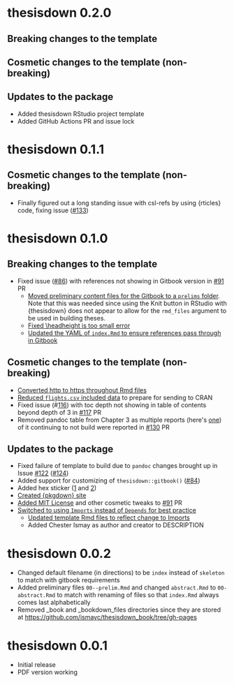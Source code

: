 # thesisdown 0.2.0

## Breaking changes to the template
 
## Cosmetic changes to the template (non-breaking)

## Updates to the package

- Added thesisdown RStudio project template
- Added GitHub Actions PR and issue lock

# thesisdown 0.1.1

## Cosmetic changes to the template (non-breaking)

- Finally figured out a long standing issue with csl-refs by using {rticles} code, fixing issue ([#133](https://github.com/ismayc/thesisdown/issues/133))

# thesisdown 0.1.0

## Breaking changes to the template

- Fixed issue ([#86](https://github.com/ismayc/thesisdown/issues/86)) with references not showing in Gitbook version in [#91](https://github.com/ismayc/thesisdown/pull/91) PR
  - [Moved preliminary content files for the Gitbook to a `prelims` folder](https://github.com/ismayc/thesisdown/pull/91/commits/46dce4572fe027f51e1335cab4348d2492e61265). Note that this was needed since using the Knit button in RStudio with {thesisdown} does not appear to allow for the `rmd_files` argument to be used in building theses.
  - [Fixed \headheight is too small error](https://github.com/ismayc/thesisdown/pull/91/commits/4374e7a81b9d16fa79eb2b9a483cf4cfcd71af6f)
  - [Updated the YAML of `index.Rmd` to ensure references pass through in Gitbook](https://github.com/ismayc/thesisdown/pull/91/commits/42aecc61f662e19f32c0a7b3e1e2fc7cfa3dcd92)
 
## Cosmetic changes to the template (non-breaking)

- [Converted http to https throughout Rmd files](https://github.com/ismayc/thesisdown/commit/aa4bac89ab7cf91d7898d9b52d737b00e6b6f71a)
- [Reduced `flights.csv` included data](https://github.com/ismayc/thesisdown/commit/0a6bf0c5d6bdb75be4e09a58b588feeaff778af0) to prepare for sending to CRAN
- Fixed issue (#[116](https://github.com/ismayc/thesisdown/issues/116)) with toc depth not showing in table of contents beyond depth of 3 in [#117](https://github.com/ismayc/thesisdown/pull/117) PR
- Removed pandoc table from Chapter 3 as multiple reports (here's [one](https://github.com/ismayc/thesisdown/issues/125)) of it continuing to not build were reported in [#130](https://github.com/ismayc/thesisdown/pull/130) PR

## Updates to the package

- Fixed failure of template to build due to `pandoc` changes brought up in Issue [#122](https://github.com/ismayc/thesisdown/issues/122) ([#124](https://github.com/ismayc/thesisdown/pull/124))
- Added support for customizing of `thesisdown::gitbook()` ([#84](https://github.com/ismayc/thesisdown/pull/84))
- Added hex sticker ([1](https://github.com/ismayc/thesisdown/commit/ababba5437ee2fe0632c74d5428fed35b911c751) and [2](https://github.com/ismayc/thesisdown/commit/d556073c94ae5069d4373fc73811b3115905c56f))
- [Created {pkgdown} site](https://github.com/ismayc/thesisdown/commit/7febd70b98ae6e8d104bf1080e066468d030b968)
- [Added MIT License](https://github.com/ismayc/thesisdown/pull/91/commits/7ba5cf1ea24876e248ae9e78d28a43212b6f759b) and other cosmetic tweaks to [#91](https://github.com/ismayc/thesisdown/pull/91) PR
- [Switched to using `Imports` instead of `Depends` for best practice](https://github.com/ismayc/thesisdown/commit/2a39610b8f3a97974d9220976edb1d14cd74d6e5#diff-35ba4a2677442e210c23a00a5601aba3R14)
  - [Updated template Rmd files to reflect change to Imports](https://github.com/ismayc/thesisdown/commit/b5dd154e8c87cc9f971b185e667ea4a8b104ddcd)
  - Added Chester Ismay as author and creator to DESCRIPTION

# thesisdown 0.0.2

- Changed default filename (in directions) to be `index` instead of `skeleton` to match with gitbook requirements
- Added preliminary files `00--prelim.Rmd` and changed `abstract.Rmd` to `00-abstract.Rmd` to match
with renaming of files so that `index.Rmd` always comes last alphabetically
- Removed _book and _bookdown_files directories since they are stored at <https://github.com/ismayc/thesisdown_book/tree/gh-pages>

# thesisdown 0.0.1

- Initial release
- PDF version working
